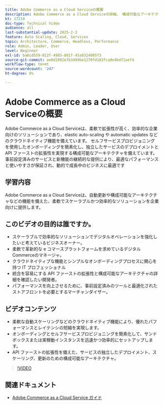 ```yaml
---
title: Adobe Commerce as a Cloud Serviceの概要
description: Adobe Commerce as a Cloud Serviceの詳細。 構成可能なアーキテクチャを備えた、動的なデジタル操作のための柔軟で拡張性の高い効率的なソリューション。
kt: 17219
doc-type: Technical Video
audience: all
last-substantial-update: 2025-2-3
feature: Auto Scaling, Cloud, Services
topic: Architecture, Commerce, Headless, Performance
role: Admin, Leader, User
level: Beginner
exl-id: ba6cd559-812f-4985-881f-45a9324095f3
source-git-commit: ae0d2892e7b3499be1270fd183fca0e4bdf2aef4
workflow-type: tm+mt
source-wordcount: '247'
ht-degree: 0%

---
```


# Adobe Commerce as a Cloud Serviceの概要

Adobe Commerce as a Cloud Serviceは、柔軟で拡張性が高く、効率的な企業向けのソリューションであり、elastic auto-scaling や automatic updates などのクラウドネイティブ機能を備えています。 セルフサービスプロビジョニングを使用したオンボーディングを簡素化し、独立したサービスのデプロイメントと API ファーストの拡張性を実現する構成可能なアーキテクチャを備えています。 事前設定済みのサービスと新機能の継続的な提供により、最適なパフォーマンスと使いやすさが保証され、動的で成長中のビジネスに最適です

## 学習内容

Adobe Commerce as a Cloud Serviceは、自動更新や構成可能なアーキテクチャなどの機能を備えた、柔軟でスケーラブルかつ効率的なソリューションを企業向けに提供します。

## このビデオの目的は誰ですか。

* スケーラブルで効率的なソリューションでデジタルオペレーションを強化したいと考えているビジネスオーナー。
* 柔軟で革新的な e コマースプラットフォームを求めているデジタルCommerceのマネージャ。
* クラウドネイティブな機能とシンプルなオンボーディングプロセスに関心を持つ IT プロフェッショナル
* 統合を容易にする API ファーストの拡張性と構成可能なアーキテクチャの詳細を確認したい開発者。
* パフォーマンスを向上させるために、事前設定済みのツールと最適化されたストアフロントを必要とするマーチャンダイザー。

## ビデオコンテンツ

* 柔軟な自動スケーリングなどのクラウドネイティブ機能により、優れたパフォーマンスとレイテンシの短縮を実現します。
* オンボーディングとセルフサービスプロビジョニングを簡素化して、サンドボックスまたは実稼動インスタンスを迅速かつ効率的にセットアップします。
* API ファーストの拡張性を備えた、サービスの独立したデプロイメント、スケーリング、更新のための構成可能なアーキテクチャ。

>[!VIDEO](https://video.tv.adobe.com/v/3443312?learn=on&captions=jpn)

## 関連ドキュメント

* [Adobe Commerce as a Cloud Service ガイド ](https://experienceleague.adobe.com/ja/docs/commerce/cloud-service/overview)
